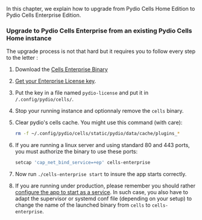 In this chapter, we explain how to upgrade from Pydio Cells Home Edition to Pydio Cells Enterprise Edition.

### Upgrade to Pydio Cells Enterprise from an existing Pydio Cells Home instance

The upgrade process is not that hard but it requires you to follow every step to the letter :

1. Download the [Cells Enterprise Binary](https://download.pydio.com/pub/cells-enterprise/release/1.0.0/linux-amd64/cells-enterprise)
1. [Get your Enterprise License key](/en/docs/cells/v1/enterprise-edition-requirements).
1. Put the key in a file named `pydio-license` and put it in `/.config/pydio/cells/`.
1. Stop your running instance and optionnaly remove the `cells` binary.

1. Clear pydio's cells cache. You might use this command (with care):
    
    ```sh
    rm -f ~/.config/pydio/cells/static/pydio/data/cache/plugins_*
    ```
1. If you are running a linux server and using standard 80 and 443 ports, you must authorize the binary to use these ports:
    
    ```sh
    setcap 'cap_net_bind_service=+ep' cells-enterprise
    ```

1. Now run `./cells-enterprise start` to insure the app starts correctly.
1. If you are running under production, please remember you should rather [configure the app to start as a service](https://pydio.com/en/docs/cells/v1/launching-cells-service). In such case, you also have to adapt the supervisor or systemd conf file (depending on your setup) to change the name of the launched binary from `cells` to `cells-enterprise`.
